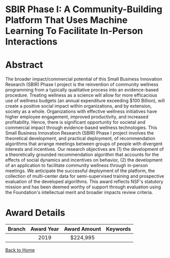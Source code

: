 
SBIR Phase I: A Community-Building Platform That Uses Machine Learning To Facilitate In-Person Interactions
===========================================================================================================

# Abstract


The broader impact/commercial potential of this Small Business Innovation Research (SBIR) Phase I project is the reinvention of community wellness programming from a typically qualitative process into an evidence-based procedure. Treating wellness as a science will allow for more efficacious use of wellness budgets (an annual expenditure exceeding $100 Billion), will create a positive social impact within organizations, and by extension, society as a whole. Organizations with effective wellness initiatives have higher employee engagement, improved productivity, and increased profitability. Hence, there is significant opportunity for societal and commercial impact through evidence-based wellness technologies. This Small Business Innovation Research (SBIR) Phase I project involves the theoretical development, and practical deployment, of recommendation algorithms that arrange meetings between groups of people with divergent interests and incentives. Our research objectives are (1) the development of a theoretically grounded recommendation algorithm that accounts for the effects of social dynamics and incentives on behavior, (2) the development of an application to facilitate community wellness through in-person meetings. We anticipate the successful deployment of the platform, the collection of multi-center data for semi-supervised training and prospective evaluation of the developed algorithms. This award reflects NSF's statutory mission and has been deemed worthy of support through evaluation using the Foundation's intellectual merit and broader impacts review criteria.  

# Award Details

|Branch|Award Year|Award Amount|Keywords|
| :---: | :---: | :---: | :---: |
||2019|$224,995||
  
  


[Back to Home](https://github.com/chrischow/dod_sbir_awards#455)